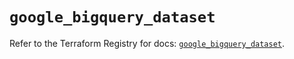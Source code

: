 # `google_bigquery_dataset`

Refer to the Terraform Registry for docs: [`google_bigquery_dataset`](https://registry.terraform.io/providers/hashicorp/google-beta/6.39.0/docs/resources/google_bigquery_dataset).
